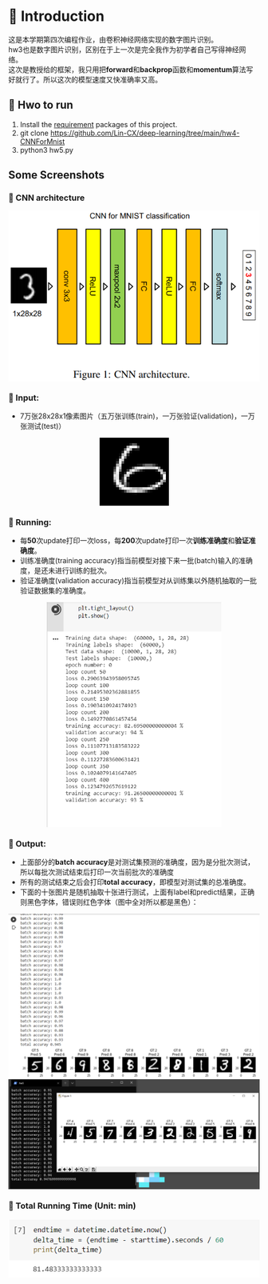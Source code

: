 # 📕 Introduction
这是本学期第四次编程作业，由卷积神经网络实现的数字图片识别。  
hw3也是数字图片识别，区别在于上一次是完全我作为初学者自己写得神经网络。  
这次是教授给的框架，我只用把**forward**和**backprop**函数和**momentum**算法写好就行了。所以这次的模型速度又快准确率又高。  



## 💨 Hwo to run

1. Install the [requirement](https://raw.githubusercontent.com/Lin-CX/deep-learning/main/requirements_dl.txt) packages of this project.
2. git clone https://github.com/Lin-CX/deep-learning/tree/main/hw4-CNNForMnist
3. python3 hw5.py



## Some Screenshots  
### 🎈 CNN architecture  
<div  align="center"><kbd>    
    <img src="./CNN-architecture.png" alt="CNN architecture" align=center />
</kbd></div>  

### 🎈 Input:
* 7万张28x28x1像素图片（五万张训练(train)，一万张验证(validation)，一万张测试(test)）  
<div  align="center"><kbd>  
    <img src="./input_sample.png" alt="input image" align=center />
</kbd></div>  

### 🎈 Running:  
* 每**50**次update打印一次loss，每**200**次update打印一次**训练准确度**和**验证准确度**。
* 训练准确度(training accuracy)指当前模型对接下来一批(batch)输入的准确度，是还未进行训练的批次。  
* 验证准确度(validation accuracy)指当前模型对从训练集以外随机抽取的一批验证数据集的准确度。  

<div  align="center"><kbd>  
    <img src="./运行时截图1.png" alt="运行时截图1" align=center height="450" />
</kbd></div>  

### 🎈 Output:  
* 上面部分的**batch accuracy**是对测试集预测的准确度，因为是分批次测试，所以每批次测试结束后打印一次当前批次的准确度  
* 所有的测试结束之后会打印**total accuracy**，即模型对测试集的总准确度。  
* 下面的十张图片是随机抽取十张进行测试，上面有label和predict结果，正确则黑色字体，错误则红色字体（图中全对所以都是黑色）：  
<div  align="center"><kbd>  
    <img src="./result.png" alt="result" align=center />
</kbd></div>  
<div  align="center"><kbd>  
    <img src="./result2.png" alt="result" align=center />
</kbd></div>  

### 🎈 Total Running Time (Unit: min)  
<div  align="center"><kbd>  
    <img src="./running_time.png" alt="running time" align=center />
</kbd></div>  